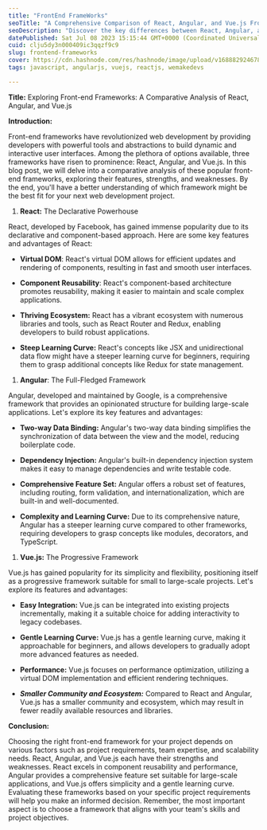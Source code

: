 ```yaml
---
title: "FrontEnd FrameWorks"
seoTitle: "A Comprehensive Comparison of React, Angular, and Vue.js Front-end Fra"
seoDescription: "Discover the key differences between React, Angular, and Vue.js front-end frameworks. Explore their unique features, advantages, and disadvantages to make"
datePublished: Sat Jul 08 2023 15:15:44 GMT+0000 (Coordinated Universal Time)
cuid: clju5dy3n000409ic3qqzf9c9
slug: frontend-frameworks
cover: https://cdn.hashnode.com/res/hashnode/image/upload/v1688829246784/892811c7-923d-4064-a11e-0ebfe9aa76a6.jpeg
tags: javascript, angularjs, vuejs, reactjs, wemakedevs

---
```


**Title:** Exploring Front-end Frameworks: A Comparative Analysis of React, Angular, and Vue.js

**Introduction:**

Front-end frameworks have revolutionized web development by providing developers with powerful tools and abstractions to build dynamic and interactive user interfaces. Among the plethora of options available, three frameworks have risen to prominence: React, Angular, and Vue.js. In this blog post, we will delve into a comparative analysis of these popular front-end frameworks, exploring their features, strengths, and weaknesses. By the end, you'll have a better understanding of which framework might be the best fit for your next web development project.

1. **React:** The Declarative Powerhouse
    

React, developed by Facebook, has gained immense popularity due to its declarative and component-based approach. Here are some key features and advantages of React:

* **Virtual DOM**: React's virtual DOM allows for efficient updates and rendering of components, resulting in fast and smooth user interfaces.
    
* **Component Reusability**: React's component-based architecture promotes reusability, making it easier to maintain and scale complex applications.
    
* **Thriving Ecosystem:** React has a vibrant ecosystem with numerous libraries and tools, such as React Router and Redux, enabling developers to build robust applications.
    
* **Steep Learning Curve:** React's concepts like JSX and unidirectional data flow might have a steeper learning curve for beginners, requiring them to grasp additional concepts like Redux for state management.
    

1. **Angular**: The Full-Fledged Framework
    

Angular, developed and maintained by Google, is a comprehensive framework that provides an opinionated structure for building large-scale applications. Let's explore its key features and advantages:

* **Two-way Data Binding:** Angular's two-way data binding simplifies the synchronization of data between the view and the model, reducing boilerplate code.
    
* **Dependency Injection:** Angular's built-in dependency injection system makes it easy to manage dependencies and write testable code.
    
* **Comprehensive Feature Set:** Angular offers a robust set of features, including routing, form validation, and internationalization, which are built-in and well-documented.
    
* **Complexity and Learning Curve:** Due to its comprehensive nature, Angular has a steeper learning curve compared to other frameworks, requiring developers to grasp concepts like modules, decorators, and TypeScript.
    

1. **Vue.js:** The Progressive Framework
    

Vue.js has gained popularity for its simplicity and flexibility, positioning itself as a progressive framework suitable for small to large-scale projects. Let's explore its features and advantages:

* **Easy Integration:** Vue.js can be integrated into existing projects incrementally, making it a suitable choice for adding interactivity to legacy codebases.
    
* **Gentle Learning Curve:** Vue.js has a gentle learning curve, making it approachable for beginners, and allows developers to gradually adopt more advanced features as needed.
    
* **Performance:** Vue.js focuses on performance optimization, utilizing a virtual DOM implementation and efficient rendering techniques.
    
* ***Smaller Community and Ecosystem:*** Compared to React and Angular, Vue.js has a smaller community and ecosystem, which may result in fewer readily available resources and libraries.
    

**Conclusion:**

Choosing the right front-end framework for your project depends on various factors such as project requirements, team expertise, and scalability needs. React, Angular, and Vue.js each have their strengths and weaknesses. React excels in component reusability and performance, Angular provides a comprehensive feature set suitable for large-scale applications, and Vue.js offers simplicity and a gentle learning curve. Evaluating these frameworks based on your specific project requirements will help you make an informed decision. Remember, the most important aspect is to choose a framework that aligns with your team's skills and project objectives.